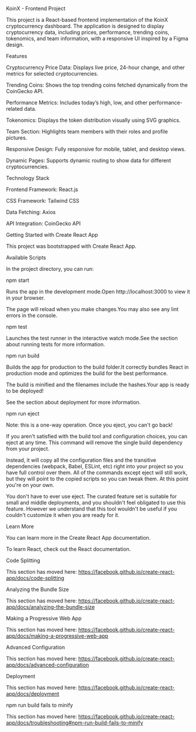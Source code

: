 KoinX - Frontend Project

This project is a React-based frontend implementation of the KoinX cryptocurrency dashboard. The application is designed to display cryptocurrency data, including prices, performance, trending coins, tokenomics, and team information, with a responsive UI inspired by a Figma design.

Features

Cryptocurrency Price Data: Displays live price, 24-hour change, and other metrics for selected cryptocurrencies.

Trending Coins: Shows the top trending coins fetched dynamically from the CoinGecko API.

Performance Metrics: Includes today’s high, low, and other performance-related data.

Tokenomics: Displays the token distribution visually using SVG graphics.

Team Section: Highlights team members with their roles and profile pictures.

Responsive Design: Fully responsive for mobile, tablet, and desktop views.

Dynamic Pages: Supports dynamic routing to show data for different cryptocurrencies.

Technology Stack

Frontend Framework: React.js

CSS Framework: Tailwind CSS

Data Fetching: Axios

API Integration: CoinGecko API

Getting Started with Create React App

This project was bootstrapped with Create React App.

Available Scripts

In the project directory, you can run:

npm start

Runs the app in the development mode.Open http://localhost:3000 to view it in your browser.

The page will reload when you make changes.You may also see any lint errors in the console.

npm test

Launches the test runner in the interactive watch mode.See the section about running tests for more information.

npm run build

Builds the app for production to the build folder.It correctly bundles React in production mode and optimizes the build for the best performance.

The build is minified and the filenames include the hashes.Your app is ready to be deployed!

See the section about deployment for more information.

npm run eject

Note: this is a one-way operation. Once you eject, you can't go back!

If you aren't satisfied with the build tool and configuration choices, you can eject at any time. This command will remove the single build dependency from your project.

Instead, it will copy all the configuration files and the transitive dependencies (webpack, Babel, ESLint, etc) right into your project so you have full control over them. All of the commands except eject will still work, but they will point to the copied scripts so you can tweak them. At this point you're on your own.

You don't have to ever use eject. The curated feature set is suitable for small and middle deployments, and you shouldn't feel obligated to use this feature. However we understand that this tool wouldn't be useful if you couldn't customize it when you are ready for it.

Learn More

You can learn more in the Create React App documentation.

To learn React, check out the React documentation.

Code Splitting

This section has moved here: https://facebook.github.io/create-react-app/docs/code-splitting

Analyzing the Bundle Size

This section has moved here: https://facebook.github.io/create-react-app/docs/analyzing-the-bundle-size

Making a Progressive Web App

This section has moved here: https://facebook.github.io/create-react-app/docs/making-a-progressive-web-app

Advanced Configuration

This section has moved here: https://facebook.github.io/create-react-app/docs/advanced-configuration

Deployment

This section has moved here: https://facebook.github.io/create-react-app/docs/deployment

npm run build fails to minify

This section has moved here: https://facebook.github.io/create-react-app/docs/troubleshooting#npm-run-build-fails-to-minify

